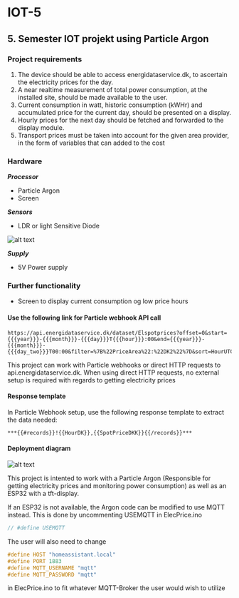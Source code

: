# IOT-5
## 5. Semester IOT projekt using Particle Argon

### Project requirements
  1. The device should be able to access energidataservice.dk, to ascertain the electricity prices for the day.
  2. A near realtime measurement of total power consumption, at the installed site, should be made available to the user.
  3. Current consumption in watt, historic consumption (kWHr) and accumulated price for the current day, should be presented on a display.
  4. Hourly prices for the next day should be fetched and forwarded to the display module.
  5. Transport prices must be taken into account for the given area provider, in the form of variables that can added to the cost

### Hardware   
***Processor***   
  - Particle Argon   
  - Screen   
   
***Sensors***   
  - LDR or light Sensitive Diode
  
![alt text](https://github.com/mathiasbergma/Power_monitor/blob/master/Schematic_Light_sensor.jpg)
   
***Supply***   
  - 5V Power supply   

### Further functionality   
- Screen to display current consumption og low price hours

#### Use the following link for Particle webhook API call
```
https://api.energidataservice.dk/dataset/Elspotprices?offset=0&start={{{year}}}-{{{month}}}-{{{day}}}T{{{hour}}}:00&end={{{year}}}-{{{month}}}-{{{day_two}}}T00:00&filter=%7B%22PriceArea%22:%22DK2%22%7D&sort=HourUTC%20ASC&timezone=dk
```

This project can work with Particle webhooks or direct HTTP requests to api.energidataservice.dk. When using direct HTTP requests, no external setup is required with regards to getting electricity prices

#### Response template 
In Particle Webhook setup, use the following response template to extract the data needed:
```
***{{#records}}!{{HourDK}},{{SpotPriceDKK}}{{/records}}***
```

#### Deployment diagram
![alt text](https://github.com/mathiasbergma/Power_monitor/blob/master/UML_Deployment4.jpg)


This project is intented to work with a Particle Argon (Responsible for getting electricity prices and monitoring power consumption) as well as an ESP32 with a tft-display.

If an ESP32 is not available, the Argon code can be modified to use MQTT instead. This is done by uncommenting USEMQTT in ElecPrice.ino

``` C 
// #define USEMQTT 
```
The user will also need to change

``` C
#define HOST "homeassistant.local"
#define PORT 1883
#define MQTT_USERNAME "mqtt"
#define MQTT_PASSWORD "mqtt"
```
in ElecPrice.ino to fit whatever MQTT-Broker the user would wish to utilize
